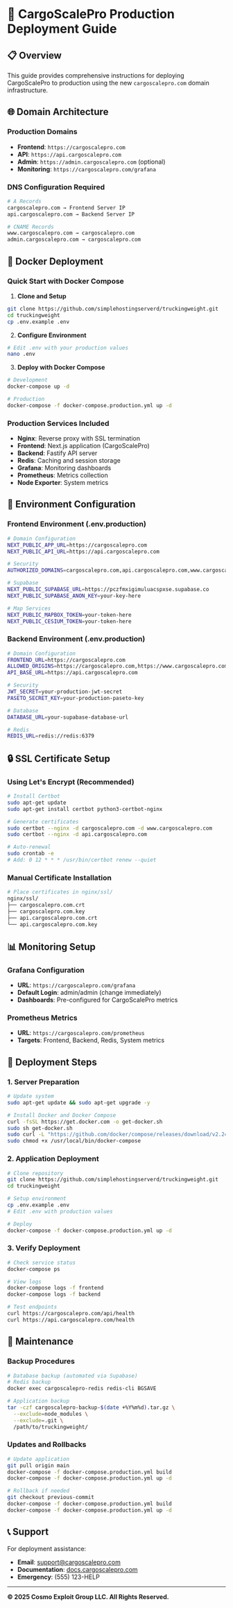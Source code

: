 # 🚀 CargoScalePro Production Deployment Guide

## 📋 Overview

This guide provides comprehensive instructions for deploying CargoScalePro to production using the new `cargoscalepro.com` domain infrastructure.

## 🌐 Domain Architecture

### Production Domains
- **Frontend**: `https://cargoscalepro.com`
- **API**: `https://api.cargoscalepro.com`
- **Admin**: `https://admin.cargoscalepro.com` (optional)
- **Monitoring**: `https://cargoscalepro.com/grafana`

### DNS Configuration Required
```bash
# A Records
cargoscalepro.com → Frontend Server IP
api.cargoscalepro.com → Backend Server IP

# CNAME Records
www.cargoscalepro.com → cargoscalepro.com
admin.cargoscalepro.com → cargoscalepro.com
```

## 🐳 Docker Deployment

### Quick Start with Docker Compose

1. **Clone and Setup**
```bash
git clone https://github.com/simplehostingserverd/truckingweight.git
cd truckingweight
cp .env.example .env
```

2. **Configure Environment**
```bash
# Edit .env with your production values
nano .env
```

3. **Deploy with Docker Compose**
```bash
# Development
docker-compose up -d

# Production
docker-compose -f docker-compose.production.yml up -d
```

### Production Services Included

- **Nginx**: Reverse proxy with SSL termination
- **Frontend**: Next.js application (CargoScalePro)
- **Backend**: Fastify API server
- **Redis**: Caching and session storage
- **Grafana**: Monitoring dashboards
- **Prometheus**: Metrics collection
- **Node Exporter**: System metrics

## 🔧 Environment Configuration

### Frontend Environment (.env.production)
```bash
# Domain Configuration
NEXT_PUBLIC_APP_URL=https://cargoscalepro.com
NEXT_PUBLIC_API_URL=https://api.cargoscalepro.com

# Security
AUTHORIZED_DOMAINS=cargoscalepro.com,api.cargoscalepro.com,www.cargoscalepro.com

# Supabase
NEXT_PUBLIC_SUPABASE_URL=https://pczfmxigimuluacspxse.supabase.co
NEXT_PUBLIC_SUPABASE_ANON_KEY=your-key-here

# Map Services
NEXT_PUBLIC_MAPBOX_TOKEN=your-token-here
NEXT_PUBLIC_CESIUM_TOKEN=your-token-here
```

### Backend Environment (.env.production)
```bash
# Domain Configuration
FRONTEND_URL=https://cargoscalepro.com
ALLOWED_ORIGINS=https://cargoscalepro.com,https://www.cargoscalepro.com
API_BASE_URL=https://api.cargoscalepro.com

# Security
JWT_SECRET=your-production-jwt-secret
PASETO_SECRET_KEY=your-production-paseto-key

# Database
DATABASE_URL=your-supabase-database-url

# Redis
REDIS_URL=redis://redis:6379
```

## 🔒 SSL Certificate Setup

### Using Let's Encrypt (Recommended)
```bash
# Install Certbot
sudo apt-get update
sudo apt-get install certbot python3-certbot-nginx

# Generate certificates
sudo certbot --nginx -d cargoscalepro.com -d www.cargoscalepro.com
sudo certbot --nginx -d api.cargoscalepro.com

# Auto-renewal
sudo crontab -e
# Add: 0 12 * * * /usr/bin/certbot renew --quiet
```

### Manual Certificate Installation
```bash
# Place certificates in nginx/ssl/
nginx/ssl/
├── cargoscalepro.com.crt
├── cargoscalepro.com.key
├── api.cargoscalepro.com.crt
└── api.cargoscalepro.com.key
```

## 📊 Monitoring Setup

### Grafana Configuration
- **URL**: `https://cargoscalepro.com/grafana`
- **Default Login**: admin/admin (change immediately)
- **Dashboards**: Pre-configured for CargoScalePro metrics

### Prometheus Metrics
- **URL**: `https://cargoscalepro.com/prometheus`
- **Targets**: Frontend, Backend, Redis, System metrics

## 🚀 Deployment Steps

### 1. Server Preparation
```bash
# Update system
sudo apt-get update && sudo apt-get upgrade -y

# Install Docker and Docker Compose
curl -fsSL https://get.docker.com -o get-docker.sh
sudo sh get-docker.sh
sudo curl -L "https://github.com/docker/compose/releases/download/v2.24.0/docker-compose-$(uname -s)-$(uname -m)" -o /usr/local/bin/docker-compose
sudo chmod +x /usr/local/bin/docker-compose
```

### 2. Application Deployment
```bash
# Clone repository
git clone https://github.com/simplehostingserverd/truckingweight.git
cd truckingweight

# Setup environment
cp .env.example .env
# Edit .env with production values

# Deploy
docker-compose -f docker-compose.production.yml up -d
```

### 3. Verify Deployment
```bash
# Check service status
docker-compose ps

# View logs
docker-compose logs -f frontend
docker-compose logs -f backend

# Test endpoints
curl https://cargoscalepro.com/api/health
curl https://api.cargoscalepro.com/health
```

## 🔧 Maintenance

### Backup Procedures
```bash
# Database backup (automated via Supabase)
# Redis backup
docker exec cargoscalepro-redis redis-cli BGSAVE

# Application backup
tar -czf cargoscalepro-backup-$(date +%Y%m%d).tar.gz \
  --exclude=node_modules \
  --exclude=.git \
  /path/to/truckingweight/
```

### Updates and Rollbacks
```bash
# Update application
git pull origin main
docker-compose -f docker-compose.production.yml build
docker-compose -f docker-compose.production.yml up -d

# Rollback if needed
git checkout previous-commit
docker-compose -f docker-compose.production.yml build
docker-compose -f docker-compose.production.yml up -d
```

## 📞 Support

For deployment assistance:
- **Email**: [support@cargoscalepro.com](mailto:support@cargoscalepro.com)
- **Documentation**: [docs.cargoscalepro.com](https://docs.cargoscalepro.com)
- **Emergency**: (555) 123-HELP

---

**© 2025 Cosmo Exploit Group LLC. All Rights Reserved.**

